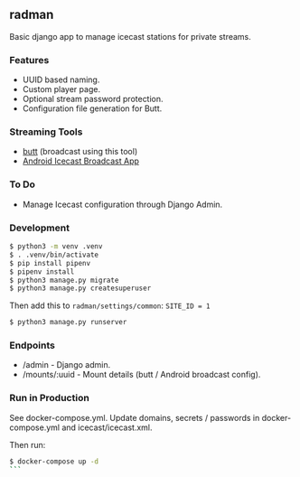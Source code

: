 ## radman

Basic django app to manage icecast stations for private streams.

### Features
- UUID based naming.
- Custom player page.
- Optional stream password protection.
- Configuration file generation for Butt.

### Streaming Tools
- [butt](https://sourceforge.net/projects/butt/) (broadcast using this tool)
- [Android Icecast Broadcast App](https://github.com/faruktoptas/android-icecast-broadcast)

### To Do
- Manage Icecast configuration through Django Admin.

### Development
```bash
$ python3 -m venv .venv
$ . .venv/bin/activate
$ pip install pipenv
$ pipenv install
$ python3 manage.py migrate
$ python3 manage.py createsuperuser
```

Then add this to `radman/settings/common`:
`SITE_ID = 1`

```bash
$ python3 manage.py runserver
```

### Endpoints
- /admin                    - Django admin.
- /mounts/:uuid             - Mount details (butt / Android broadcast config).


### Run in Production
See docker-compose.yml. Update domains, secrets / passwords in docker-compose.yml and icecast/icecast.xml.

Then run:
 ````bash
$ docker-compose up -d
```